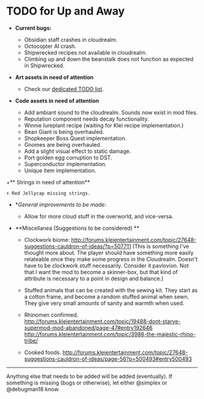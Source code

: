 # TODO for Up and Away

+ **Current bugs:**

	+ Obsidian staff crashes in cloudrealm.
	+ Octocopter AI crash.
	+ Shipwrecked recipes not available in cloudrealm.
	+ Climbing up and down the beanstalk does not function as expected in Shipwrecked.

+ **Art assets in need of attention**

	+ Check our [dedicated TODO list](TODO_ART.md).

+ **Code assets in need of attention**

	+ Add ambiant sound to the cloudrealm. Sounds now exist in mod files.
	+ Reputation component needs decay functionality.
	+ Winnie lureplant recipe (waiting for Klei recipe implementation.)
	+ Bean Giant is being overhauled.	
	+ Shopkeeper Boss Quest implementation.
	+ Gnomes are being overhauled.
	+ Add a slight visual effect to static damage.
	+ Port golden egg corruption to DST.
	+ Superconductor implementation.
	+ Unique item implementation.

+** Strings in need of attention**

	+ Red Jellycap missing strings.

+ **General improvements to be made:*

	+ Allow for more cloud stuff in the overworld, and vice-versa.

+ **Miscellanea (Suggestions to be considered) **

	+ Clockwork biome: http://forums.kleientertainment.com/topic/27648-suggestions-cauldron-of-ideas/?p=507711 (This is something I've thought more about. The player should have something more easily relateable once they make some progress in the Cloudrealm. Doesn't have to be clockwork stuff necessarily. Consider it pavlovion. Not that I want the mod to become a skinner-box, but that kind of attribute is necessary to a point in design and balance.)

	+ Stuffed animals that can be created with the sewing kit. They start as a cotton frame, and become a random stuffed animal when sewn. They give very small amounts of sanity and warmth when used.

	+ Rhinomen confirmed. http://forums.kleientertainment.com/topic/19488-dont-starve-supermod-mod-abandoned/page-47#entry192646
	http://forums.kleientertainment.com/topic/3988-the-majestic-rhino-tribe/

	+ Cooked foods. http://forums.kleientertainment.com/topic/27648-suggestions-cauldron-of-ideas/page-56?p=500493#entry500493

******

Anything else that needs to be added will be added (eventually). 
If something is missing (bugs or otherwise), let either @simplex or @debugman18 know.

<!--
vim: ft=markdown nofoldenable
-->
